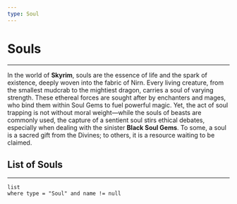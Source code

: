 ```yaml
---
type: Soul
---
```

# Souls
---
In the world of **Skyrim**, souls are the essence of life and the spark of existence, deeply woven into the fabric of Nirn. Every living creature, from the smallest mudcrab to the mightiest dragon, carries a soul of varying strength. These ethereal forces are sought after by enchanters and mages, who bind them within Soul Gems to fuel powerful magic. Yet, the act of soul trapping is not without moral weight—while the souls of beasts are commonly used, the capture of a sentient soul stirs ethical debates, especially when dealing with the sinister **Black Soul Gems**. To some, a soul is a sacred gift from the Divines; to others, it is a resource waiting to be claimed.

## List of Souls
---
```dataview
list
where type = "Soul" and name != null
```